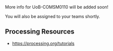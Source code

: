 More info for UoB-COMSM0110 will be added soon!

You will also be assigned to your teams shortly.

## Processing Resources
- https://processing.org/tutorials
